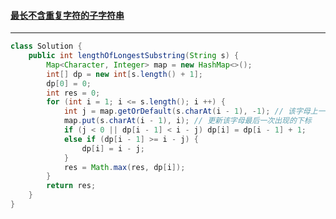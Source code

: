 #### <a href="https://leetcode.cn/problems/zui-chang-bu-han-zhong-fu-zi-fu-de-zi-zi-fu-chuan-lcof/">最长不含重复字符的子字符串</a>

------------

```java
class Solution {
    public int lengthOfLongestSubstring(String s) {
        Map<Character, Integer> map = new HashMap<>();
        int[] dp = new int[s.length() + 1];
        dp[0] = 0;
        int res = 0;
        for (int i = 1; i <= s.length(); i ++) {
            int j = map.getOrDefault(s.charAt(i - 1), -1); // 该字母上一次出现的下标
            map.put(s.charAt(i - 1), i); // 更新该字母最后一次出现的下标
            if (j < 0 || dp[i - 1] < i - j) dp[i] = dp[i - 1] + 1;
            else if (dp[i - 1] >= i - j) {
                dp[i] = i - j;
            }
            res = Math.max(res, dp[i]);
        }
        return res;
    }
}
```

